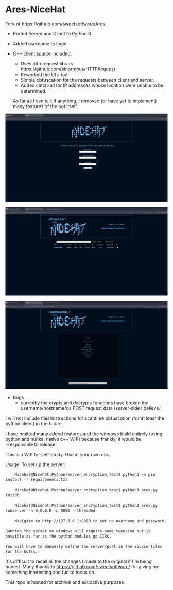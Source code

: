 # Ares-NiceHat

Fork of https://github.com/sweetsoftware/Ares

+ Ported Server and Client to Python 3
+ Added username to login
+ C++ client source included.
  - Uses http request library: https://github.com/elnormous/HTTPRequest
  - Reworked the UI a tad.
  - Simple obfuscation for the requests between client and server.
  - Added catch-all for IP addresses whose location were unable to be determined.
  
  As far as I can tell:
  If anything, I removed (or have yet to implement) many features of the bot itself.
  

![Screenshot](Images/ss1.png?raw=true "Define User")


![Screenshot](Images/ss2.png?raw=true "Client List")


![Screenshot](Images/ss3.png?raw=true "Shell")


  
+ Bugs
  - currently the crypts and decrypts functions have broken the username/hostname/os POST request data (server-side I believe.)

I will not include files/instructions for scantime obfuscation (for at least the python client) in the future.

I have omitted many added features and the windows build entirely (using python and nuitka, native c++ WIP) because frankly,
it would be irresponsible to release. 

This is a WIP for self-study. 
Use at your own risk. 

Usage:
    To set up the server:
    
        Nicehat@Nicehat:Python/server_encryption_test$ python3 -m pip install -r requirements.txt
        
        Nicehat@Nicehat:Python/server_encryption_test$ python3 ares.py initdb
        
        Nicehat@Nicehat:Python/server_encryption_test$ python3 ares.py runserver -h 0.0.0.0 -p 8080 --threaded
        
        Navigate to http://127.0.0.1:8080 to set up username and password.
        
    Running the server on windows will require some tweaking but is possible as far as the python modules go IIRC. 
        
    You will have to manually define the server/port in the source files for the bot(s.)

It's difficult to recall all the changes I made to the original if I'm being honest. 
Many thanks to https://github.com/sweetsoftware/ for giving me something interesting and fun to focus on.

This repo is hosted for archival and educative purposes.
